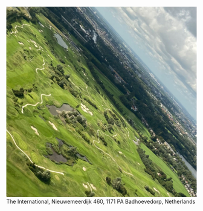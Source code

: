 ![IMG9149](photos/IMG9149.jpg)
The International, Nieuwemeerdijk 460, 1171 PA Badhoevedorp, Netherlands
